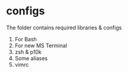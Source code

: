# configs
The folder contains required libraries  & configs

1. For Bash
2. For new MS Terminal
3. zsh & p10k
4. Some aliases
5. vimrc